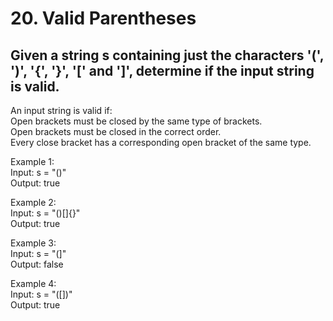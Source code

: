 # 20. Valid Parentheses

## Given a string s containing just the characters '(', ')', '{', '}', '[' and ']', determine if the input string is valid.  

An input string is valid if:  
Open brackets must be closed by the same type of brackets.  
Open brackets must be closed in the correct order.  
Every close bracket has a corresponding open bracket of the same type.  
 

Example 1:  
Input: s = "()"  
Output: true  

Example 2:  
Input: s = "()[]{}"  
Output: true  

Example 3:  
Input: s = "(]"  
Output: false  

Example 4:  
Input: s = "([])"  
Output: true